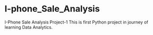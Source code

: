 # I-phone_Sale_Analysis
I-Phone Sale Analysis Project-1
This is first Python project in journey of learning Data Analytics.
